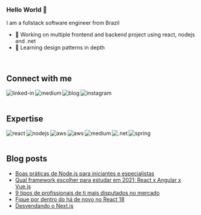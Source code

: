 ### Hello World 👋
I am a fullstack software engineer from Brazil 

- 🔭 Working on multiple frontend and backend project using react, nodejs and .net
- 🌱 Learning design patterns in depth
<br>

## Connect with me

[<img align="left" alt="linked-in" src="https://img.shields.io/badge/linkedin-%230077B5.svg?&style=for-the-badge&logo=linkedin&logoColor=white" />](https://www.linkedin.com/in/leandro-oliveira-01656a24/)
[<img align="left" alt="medium" src="https://img.shields.io/badge/medium-%2312100E.svg?&style=for-the-badge&logo=medium&logoColor=white" />](https://leandro-oliveira.medium.com/)
[<img align="left" alt="blog" src="https://img.shields.io/badge/blog-%231877F2?logo=blog&logoColor=white&style=for-the-badge" />](https://www.thexcodes.com)
[<img align="left" alt="instagram" src = "https://img.shields.io/badge/instagram-%23E4405F.svg?&style=for-the-badge&logo=instagram&logoColor=white">](https://www.instagram.com/thexcodes/)

<br>
<br>

## Expertise
<img align="left" alt="react" src="https://img.shields.io/badge/react%20-%2320232a.svg?&style=for-the-badge&logo=react&logoColor=%2361DAFB" />
<img align="left" alt="nodejs" src="https://img.shields.io/badge/node.js%20-%2343853D.svg?&style=for-the-badge&logo=node.js&logoColor=white" />
<img align="left" alt="aws" src="https://img.shields.io/badge/Amazon%20AWS-%23232F3E?logo=amazon-aws&logoColor=white&style=for-the-badge" />
<img align="left" alt="aws" src="https://img.shields.io/badge/Microsoft%20AZURE-0085CF?logo=microsoft-azure&logoColor=white&style=for-the-badge" />
<img align="left" alt="medium" src="https://img.shields.io/badge/postgres-%23316192.svg?&style=for-the-badge&logo=postgresql&logoColor=white" />
<img align="left" alt=".net" src="https://img.shields.io/badge/.netcore-512BD4?logo=dotnet&logoColor=white&style=for-the-badge" />
<img align="left" alt="spring" src="https://img.shields.io/badge/sqlserver-B71C1C.svg?&style=for-the-badge&logo=mssqlserver&logoColor=white" />

<br>
<br>


## Blog posts
<!-- BLOG-POST-LIST:START -->
- [Boas práticas de Node.js para iniciantes e especialistas](https://leandro-oliveira.medium.com/boas-pr%C3%A1ticas-de-node-js-para-iniciantes-e-especialistas-769a1103704d?source=rss-222e6e2c83b8------2)
- [Qual framework escolher para estudar em 2021: React x Angular x Vue.js](https://leandro-oliveira.medium.com/qual-framework-escolher-para-estudar-em-2021-react-x-angular-x-vue-js-643e3a8568c8?source=rss-222e6e2c83b8------2)
- [9 tipos de profissionais de ti mais disputados no mercado](https://leandro-oliveira.medium.com/9-tipos-de-profissionais-de-ti-mais-disputados-no-mercado-7d83d3d60b92?source=rss-222e6e2c83b8------2)
- [Fique por dentro do há de novo no React 18](https://leandro-oliveira.medium.com/fique-por-dentro-do-h%C3%A1-de-novo-no-react-18-942062e77a52?source=rss-222e6e2c83b8------2)
- [Desvendando o Next.js](https://leandro-oliveira.medium.com/desvendando-o-next-js-ebf9a4566cf9?source=rss-222e6e2c83b8------2)
<!-- BLOG-POST-LIST:END -->

<!--
Here are some ideas to get you started:

- 🔭 I’m currently working on ...
- 🌱 I’m currently learning ...
- 👯 I’m looking to collaborate on ...
- 🤔 I’m looking for help with ...
- 💬 Ask me about ...
- 📫 How to reach me: ...
- 😄 Pronouns: ...
- ⚡ Fun fact: ...
-->
